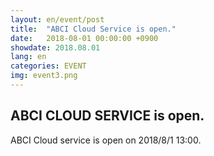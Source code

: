```yaml
---
layout: en/event/post
title:  "ABCI Cloud Service is open."
date:   2018-08-01 00:00:00 +0900
showdate: 2018.08.01
lang: en
categories: EVENT
img: event3.png
---
```

<h2 class="ah2">ABCI CLOUD SERVICE is open.</h2>

<div>ABCI Cloud service is open on 2018/8/1 13:00.</div>
<br />
